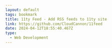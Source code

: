 ```yaml
---
layout: default
tags: bookmark
title: 11ty Feed - Add RSS feeds to 11ty site
link: https://github.com/CloudCannon/11feed
date: 2024-04-12T18:55:40.467Z
type:
  - Web Development
---
```

